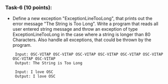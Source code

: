 ### Task-6 (10 points):   
- Define a new exception "ExceptionLineTooLong", that prints out the error message "The String is Too Long". Write a program that reads all user entered string message and throw an exception of type ExceptionLineTooLong in the case where a string is longer than 80 Characters. Also handle all exceptions, that could be thrown by the program.  
  
  ```
   Input: OSC-VITAP OSC-VITAP OSC-VITAP OSC-VITAP OSC-VITAP OSC-VITAP OSC-VITAP OSC-VITAP   
   Output: The String is Too Long
  
   Input: I love OSC
   Output: I love OSC
  ```
